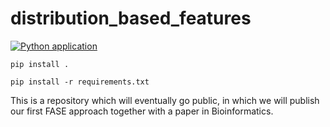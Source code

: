 # distribution_based_features
[![Python application](https://github.com/MNMdiagnostics/distribution-based-features/actions/workflows/python-app.yml/badge.svg?branch=main)](https://github.com/MNMdiagnostics/distribution-based-features/actions/workflows/python-app.yml)


```
pip install .
```

```
pip install -r requirements.txt
```
This is a repository which will eventually go public, in which we will publish our first FASE approach together with a paper in Bioinformatics.
